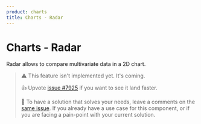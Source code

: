 ```yaml
---
product: charts
title: Charts - Radar
---
```


# Charts - Radar

<p class='description'>Radar allows to compare multivariate data in a 2D chart.</p>

> ⚠️ This feature isn't implemented yet. It's coming.
>
> 👍 Upvote [issue #7925](https://github.com/mui/mui-x/issues/7925) if you want to see it land faster.
>
> 💬 To have a solution that solves your needs, leave a comments on the [same issue](https://github.com/mui/mui-x/issues/7925).
> If you already have a use case for this component, or if you are facing a pain-point with your current solution.
